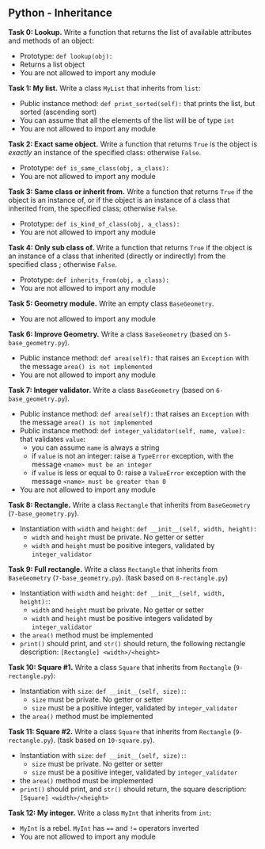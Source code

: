 ## Python - Inheritance

**Task 0: Lookup.**
Write a function that returns the list of available attributes and methods of an object:
- Prototype: `def lookup(obj):`
- Returns a list object
- You are not allowed to import any module

**Task 1: My list.**
Write a class `MyList` that inherits from `list`:
- Public instance method: `def print_sorted(self):` that prints the list, but sorted (ascending sort)
- You can assume that all the elements of the list will be of type `int`
- You are not allowed to import any module

**Task 2: Exact same object.**
Write a function that returns `True` is the object is *exactly* an instance of the specified class: otherwise `False`.
- Prototype: `def is_same_class(obj, a_class):`
- You are not allowed to import any module

**Task 3: Same class or inherit from.**
Write a function that returns `True` if the object is an instance of, or if the object is an instance of a class that inherited from, the specified class; otherwise `False`.
- Prototype: `def is_kind_of_class(obj, a_class):`
- You are not allowed to import any module

**Task 4: Only sub class of.**
Write a function that returns `True` if the object is an instance of a class that inherited (directly or indirectly) from the specified class ; otherwise `False`.
- Prototype: `def inherits_from(obj, a_class):`
- You are not allowed to import any module

**Task 5: Geometry module.**
Write an empty class `BaseGeometry`.
- You are not allowed to import any module

**Task 6: Improve Geometry.**
Write a class `BaseGeometry` (based on `5-base_geometry.py`).
- Public instance method: `def area(self):` that raises an `Exception` with the message `area() is not implemented`
- You are not allowed to import any module

**Task 7: Integer validator.**
Write a class `BaseGeometry` (based on `6-base_geometry.py`).
- Public instance method: `def area(self):` that raises an `Exception` with the message `area() is not implemented`
- Public instance method: `def integer_validator(self, name, value):` that validates `value`:
	- you can assume `name` is always a string
	- if `value` is not an integer: raise a `TypeError` exception, with the message `<name> must be an integer`
	- if `value` is less or equal to 0: raise a `ValueError` exception with the message `<name> must be greater than 0`
- You are not allowed to import any module

**Task 8: Rectangle.**
Write a class `Rectangle` that inherits from `BaseGeometry` (`7-base_geometry.py`).
- Instantiation with `width` and `height`: `def __init__(self, width, height):`
	- `width` and `height` must be private. No getter or setter
	- `width` and `height` must be positive integers, validated by `integer_validator`

**Task 9: Full rectangle.**
Write a class `Rectangle` that inherits from `BaseGeometry` (`7-base_geometry.py`). (task based on `8-rectangle.py`)
- Instantiation with `width` and `height`: `def __init__(self, width, height):`:
	- `width` and `height` must be private. No getter or setter
	- `width` and `height` must be positive integers validated by `integer_validator`
- the `area()` method must be implemented
- `print()` should print, and `str()` should return, the following rectangle description: `[Rectangle] <width>/<height>`

**Task 10: Square #1.**
Write a class `Square` that inherits from `Rectangle` (`9-rectangle.py`):
- Instantiation with `size`: `def __init__(self, size):`:
	- `size` must be private. No getter or setter
	- `size` must be a positive integer, validated by `integer_validator`
- the `area()` method must be implemented

**Task 11: Square #2.**
Write a class `Square` that inherits from `Rectangle` (`9-rectangle.py`). (task based on `10-square.py`).
- Instantiation with `size`: `def __init__(self, size):`:
	- `size` must be private. No getter or setter
	- `size` must be a positive integer, validated by `integer_validator`
- the `area()` method must be implemented
- `print()` should print, and `str()` should return, the square description: `[Square] <width>/<height>`


**Task 12: My integer.**
Write a class `MyInt` that inherits from `int`:
- `MyInt` is a rebel. `MyInt` has `==` and `!=` operators inverted
- You are not allowed to import any module
